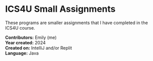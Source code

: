 # ICS4U Small Assignments

These programs are smaller assignments that I have completed in the ICS4U course.

**Contributors:** Emily (me) <br />
**Year created:** 2024 <br />
**Created on:** IntelliJ and/or Replit <br />
**Language:** Java
